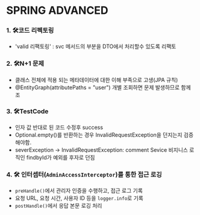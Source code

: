 # SPRING ADVANCED

### 1. 🛠️코드 리펙토링
- 'valid 리팩토링' : svc 메서드의 부분을 DTO에서 처리할수 있도록 리팩토

### 2. 🛠️N+1 문제
- 클래스 전체에 적용 되는 메타데이터에 대한 이해 부족으로 고생(JPA 규칙)
- @EntityGraph(attributePaths = "user") 개별 조회하면 문제 발생하므로 함께 조

### 3. 🛠️TestCode
- 인자 값 반대로 된 코드 수정후 success
- Optional.empty()를 반환하는 경우 InvalidRequestException을 던지는지 검증해야함.
- severException -> InvalidRequestException: comment Sevice 비지니스 로직인 findbyId가 예외를 후자로 던짐

### 4. 🛠️ 인터셉터(`AdminAccessInterceptor`)를 통한 접근 로깅
- `preHandle()`에서 관리자 인증을 수행하고, 접근 로그 기록
- 요청 URL, 요청 시간, 사용자 ID 등을 `logger.info`로 기록
- `postHandle()`에서 응답 본문 로깅 처리
